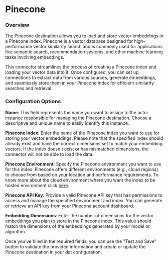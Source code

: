 # Pinecone

### Overview

The Pinecone destination allows you to load and store vector embeddings in a Pinecone index. Pinecone is a vector database designed for high-performance vector similarity search and is commonly used for applications like semantic search, recommendation systems, and other machine learning tasks involving embeddings.

This connector streamlines the process of creating a Pinecone index and loading your vector data into it. Once configured, you can set up connections to extract data from various sources, generate embeddings, and seamlessly store them in your Pinecone index for efficient similarity searches and retrieval.

### Configuration Options

**Name**: This field represents the name you want to assign to the actor instance responsible for managing the Pinecone destination. Choose a descriptive and unique name to easily identify this instance.

**Pinecone Index**: Enter the name of the Pinecone index you want to use for storing your vector embeddings. Please note that the specified index should already exist and have the correct dimensions set to match your embedding vectors. If the index doesn't exist or has mismatched dimensions, the connector will not be able to load the data.

**Pinecone Environment**: Specify the Pinecone environment you want to use for this index. Pinecone offers different environments (e.g., cloud regions) to choose from based on your location and performance requirements. To know more about the  cloud environment where you want the index to be hosted environment click [here](https://docs.pinecone.io/guides/indexes/understanding-indexes#pod-environments).

**Pinecone API Key**: Provide a valid Pinecone API key that has permissions to access and manage the specified environment and index. You can generate or retrieve an API key from your Pinecone account dashboard.

**Embedding Dimensions**: Enter the number of dimensions for the vector embeddings you plan to store in the Pinecone index. This value should match the dimensions of the embeddings generated by your model or algorithm.

Once you've filled in the required fields, you can use the "Test and Save" button to validate the provided information and create or update the Pinecone destination in your dat configuration.
